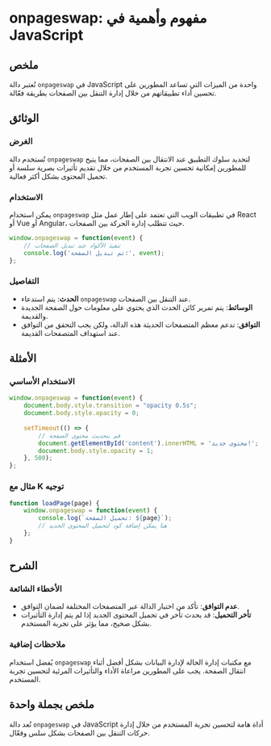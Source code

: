 <!--
Meta Description: # onpageswap: مفهوم وأهمية في JavaScript ## ملخص تُعتبر دالة `onpageswap` في JavaScript واحدة من الميزات التي تساعد المطورين على تحسين أداء تطبيقاتهم ...
Meta Keywords: onpageswap, javascript, الصفحات, على, إدارة
-->

# onpageswap: مفهوم وأهمية في JavaScript

## ملخص
تُعتبر دالة `onpageswap` في JavaScript واحدة من الميزات التي تساعد المطورين على تحسين أداء تطبيقاتهم من خلال إدارة التنقل بين الصفحات بطريقة فعّالة.

## الوثائق
### الغرض
تُستخدم دالة `onpageswap` لتحديد سلوك التطبيق عند الانتقال بين الصفحات، مما يتيح للمطورين إمكانية تحسين تجربة المستخدم من خلال تقديم تأثيرات بصرية سلسة أو تحميل المحتوى بشكل أكثر فعالية.

### الاستخدام
يمكن استخدام `onpageswap` في تطبيقات الويب التي تعتمد على إطار عمل مثل React أو Vue أو Angular، حيث تتطلب إدارة الحركة بين الصفحات. 

```javascript
window.onpageswap = function(event) {
    // تنفيذ الأكواد عند تبديل الصفحات
    console.log('تم تبديل الصفحة:', event);
};
```

### التفاصيل
- **الحدث**: يتم استدعاء `onpageswap` عند التنقل بين الصفحات.
- **الوسائط**: يتم تمرير كائن الحدث الذي يحتوي على معلومات حول الصفحة الجديدة والقديمة.
- **التوافق**: تدعم معظم المتصفحات الحديثة هذه الدالة، ولكن يجب التحقق من التوافق عند استهداف المتصفحات القديمة.

## الأمثلة
### الاستخدام الأساسي
```javascript
window.onpageswap = function(event) {
    document.body.style.transition = "opacity 0.5s";
    document.body.style.opacity = 0;
    
    setTimeout(() => {
        // قم بتحديث محتوى الصفحة
        document.getElementById('content').innerHTML = 'محتوى جديد!';
        document.body.style.opacity = 1;
    }, 500);
};
```

### مثال مع K توجيه
```javascript
function loadPage(page) {
    window.onpageswap = function(event) {
        console.log(`تحميل الصفحة: ${page}`);
        // هنا يمكن إضافة كود لتحميل المحتوى الجديد
    };
}
```

## الشرح
### الأخطاء الشائعة
- **عدم التوافق**: تأكد من اختبار الدالة عبر المتصفحات المختلفة لضمان التوافق.
- **تأخر التحميل**: قد يحدث تأخر في تحميل المحتوى الجديد إذا لم يتم إدارة التأثيرات بشكل صحيح، مما يؤثر على تجربة المستخدم.

### ملاحظات إضافية
يُفضل استخدام `onpageswap` مع مكتبات إدارة الحالة لإدارة البيانات بشكل أفضل أثناء انتقال الصفحة. يجب على المطورين مراعاة الأداء والتأثيرات المرئية لتحسين تجربة المستخدم.

## ملخص بجملة واحدة
تُعد دالة `onpageswap` في JavaScript أداة هامة لتحسين تجربة المستخدم من خلال إدارة حركات التنقل بين الصفحات بشكل سلس وفعّال.